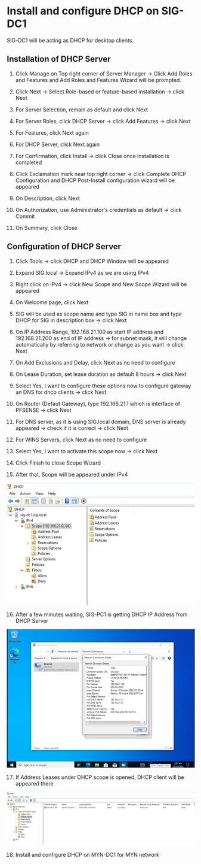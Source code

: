 # Install and configure DHCP on SIG-DC1

SIG-DC1 will be acting as DHCP for desktop clients.

## Installation of DHCP Server

1. Click Manage on Top right corner of Server Manager &rarr; Click Add Roles and Features and Add Roles and Features Wizard will be prompted.

2. Click Next &rarr; Select Role-based or feature-based installation &rarr; click Next

3. For Server Selection, remain as default and click Next

4. For Server Roles, click DHCP Server &rarr; click Add Features &rarr; click Next

5. For Features, click Next again

6. For DHCP Server, click Next again

7. For Confirmation, click Install &rarr; click Close once installation is completed

8. Click Exclamation mark near top right corner &rarr; click Complete DHCP Configuration and DHCP Post-Install configuration wizard will be appeared

9. On Description, click Next

10. On Authorization, use Administrator's credentials as default &rarr; click Commit

11. On Summary, click Close

## Configuration of DHCP Server

1. Click Tools &rarr; click DHCP and DHCP Window will be appeared

2. Expand SIG.local &rarr; Expand IPv4 as we are using IPv4

3. Right click on IPv4 &rarr; click New Scope and New Scope Wizard will be appeared

4. On Welcome page, click Next

5. SIG will be used as scope name and type SIG in name box and type DHCP for SIG in  description box &rarr; click Next

6. On IP Address Range, 192.168.21.100 as start IP address and 192.168.21.200 as end of IP address &rarr; for subnet mask, it will change automatically by referring to network or change as you want &rarr; click Next

7. On Add Exclusions and Delay, click Next as no need to configure

8. On Lease Duration, set lease duration as default 8 hours &rarr; click Next

9. Select Yes, I want to configure these options now to configure gateway an DNS for dhcp clients &rarr; click Next

10. On Router (Defaut Gateway), type 192.168.21.1 which is interface of PFSENSE &rarr; click Next

11. For DNS server, as it is using SIG.local domain, DNS server is already appeared &rarr; check if it is correct &rarr; click Next

12. For WINS Servers, click Next as no need to configure

13. Select Yes, I want to activate this scope now &rarr; click Next

14. Click Finish to close Scope Wizard

15. After that, Scope will be appeared under IPv4

![DHCP SCOPE](win-svr-lab-img/DHCPSCOPE.jpg)

16. After a few minutes waiting, SIG-PC1 is getting DHCP IP Address from DHCP Server

![SIG-PC1 DHCP](win-svr-lab-img/SIG-PC1DHCPIP.jpg)

17. If Address Leases under DHCP scope is opened, DHCP client will be appeared there

![DHCP LEASES](win-svr-lab-img/DHCPLEASES.jpg)

18. Install and configure DHCP on MYN-DC1 for MYN network
